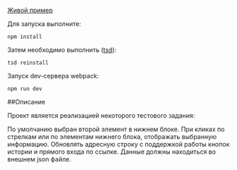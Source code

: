 [Живой пример](https://googledrive.com/host/0B6M2mLCGoJelYS1jdG1meGxpbjQ "Пример")


Для запуска выполните:


`npm install`


Затем необходимо выполнить ([tsd](http://definitelytyped.org/tsd/ "tsd")):


`tsd reinstall`


Запуск dev-сервера webpack:


`npm run dev`


##Описание


Проект является реализацией некоторого тестового задания:


По умолчанию выбран второй элемент в нижнем блоке. При кликах по стрелкам или по элементам нижнего блока, отображать выбранную
информацию. Обновлять адресную строку с поддержкой работы кнопок истории и прямого входа
по ссылке. Данные должны находиться во внешнем json файле.